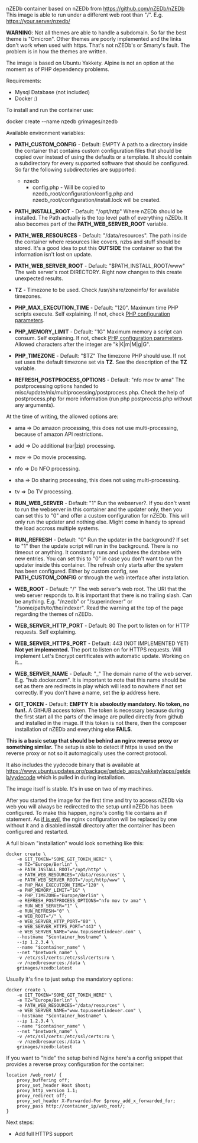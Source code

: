 nZEDb container based on nZEDb from https://github.com/nZEDb/nZEDb
This image is able to run under a different web root than "/". E.g. https://your.server/nzedb/

**WARNING**: Not all themes are able to handle a subdomain. So far the best theme is "Omicron". Other themes are poorly implemented and the links don't work when used with https. That's not nZEDb's or Smarty's fault. The problem is in how the themes are written. 

The image is based on Ubuntu Yakkety. Alpine is not an option at the moment as of PHP dependency problems.

Requirements:

- Mysql Database (not included)
- Docker :)

To install and run the container use:

docker create --name nzedb grimages/nzedb

Available environment variables:

* **PATH_CUSTOM_CONFIG** - Default: EMPTY
A path to a directory inside the container that contains custom configuration files that should be copied over instead of using the defaults or a template. It should contain a subdirectory for every supported software that should be configured. So far the following subdirectories are supported:
    * nzedb
        * config.php - Will be copied to nzedb_root/configuration/config.php and nzedb_root/configuration/install.lock will be created.


* **PATH_INSTALL_ROOT** - Default: "/opt/http"
 Where nZEDb should be installed. The Path actually is the top level path of everything nZEDb. It also becomes part of the **PATH_WEB_SERVER_ROOT** variable. 

* **PATH_WEB_RESOURCES** - Default: "/data/resources".
The path inside the container where resources like covers, nzbs and stuff should be stored. It's a good idea to put this **OUTSIDE** the container so that the information isn't lost on update. 

* **PATH_WEB_SERVER_ROOT** - Default: "$PATH_INSTALL_ROOT/www"
The web server's root DIRECTORY. Right now changes to this create unexpected results.

* **TZ** - Timezone to be used. 
Check /usr/share/zoneinfo/ for available timezones.

* **PHP_MAX_EXECUTION_TIME** - Default: "120".
Maximum time PHP scripts execute. Self explaining. If not, check [PHP configuration parameters](http://php.net/manual/en/info.configuration.php#ini.max-execution-time).

* **PHP_MEMORY_LIMIT** - Default: "1G"
Maximum memory a script can consum. Self explaining. If not, check [PHP configuration parameters](http://php.net/manual/en/ini.core.php#ini.memory-limit). Allowed characters after the integer are "k|K|m|M|g|G". 

* **PHP_TIMEZONE** - Default: "$TZ"
The timezone PHP should use. If not set uses the default timezone set via **TZ**. See the description of the **TZ** variable.

* **REFRESH_POSTPROCESS_OPTIONS** - Default: "nfo mov tv ama"
The postprocessing options handed to misc/update/nix/multiprocessing/postprocess.php. Check the help of postprocess.php for more information (run php postprocess.php without any arguments).

 At the time of writing, the allowed options are:
 * ama => Do amazon processing, this does not use multi-processing, because of amazon API restrictions.
 * add => Do additional (rar|zip) processing.
 * mov => Do movie processing.
 * nfo => Do NFO processing.
 * sha => Do sharing processing, this does not using multi-processing.
 * tv  => Do TV processing.


* **RUN_WEB_SERVER** - Default: "1"
Run the webserver?. If you don't want to run the webserver in this container and the updater only, then you can set this to "0" and offer a custom configuration for nZEDb. This will only run the updater and nothing else. Might come in handy to spread the load accross multiple systems.

* **RUN_REFRESH** - Default: "0"
Run the updater in the background? If set to "1" then the update script will run in the background. There is no timeout or anything. It constantly runs and updates the databse with new entries. You can set this to "0" in case you don't want to run the updater inside this container. The refresh only starts after the system has been configured. Either by custom config, see **PATH_CUSTOM_CONFIG** or through the web interface after installation.

* **WEB_ROOT** - Default: "/"
The web server's web root. The URI that the web server responds to. It is important that there is no trailing slash. Can be anything. E.g. "/nzedb" or "/superindexer" or "/some/path/to/the/indexer". Read the warning at the top of the page regarding the themes of nZEDb.

* **WEB_SERVER_HTTP_PORT** - Default: 80
The port to listen on for HTTP requests. Self explaining.

* **WEB_SERVER_HTTPS_PORT** - Default: 443 (NOT IMPLEMENTED YET)
**Not yet implemented.** The port to listen on for HTTPS requests. Will implement Let's Encrypt certificates with automatic update. Working on it...

* **WEB_SERVER_NAME** - Default: "_"
The domain name of the web server. E.g. "hub.docker.com". It is important to note that this name should be set as there are redirects in play which will lead to nowhere if not set correctly. If you don't have a name, set the ip address here.

* **GIT_TOKEN** - Default: **EMPTY**
**It is absoloutly mandatory. No token, no fun!.** A GitHUB access token. The token is necessary because during the first start all the parts of the image are pulled directly from github and installed in the image. If this token is not there, then the composer installation of nZEDb and everything else **FAILS**.

**This is a basic setup that should be behind an nginx reverse proxy or something similar.**
The setup is able to detect if https is used on the reverse proxy or not so it automagically uses the correct protocol.

It also includes the yydecode binary that is available at https://www.ubuntuupdates.org/package/getdeb_apps/yakkety/apps/getdeb/yydecode which is pulled in during installation.  

The image itself is stable. It's in use on two of my machines.

After you started the image for the first time and try to access nZEDb via web you will always be redirected to the setup until nZEDb has been configured. To make this happen, nginx's config file contains an if statement. As [if is evil](https://www.nginx.com/resources/wiki/start/topics/depth/ifisevil/), the nginx configuration will be replaced by one without it and a disabled install directory after the container has been configured and restarted. 

A full blown "installation" would look something like this:

    docker create \
        -e GIT_TOKEN="SOME_GIT_TOKEN_HERE" \
        -e TZ="Europe/Berlin" \
        -e PATH_INSTALL_ROOT="/opt/http" \
        -e PATH_WEB_RESOURCES="/data/resources" \
        -e PATH_WEB_SERVER_ROOT="/opt/http/www" \
        -e PHP_MAX_EXECUTION_TIME="120" \
        -e PHP_MEMORY_LIMIT="1G" \
        -e PHP_TIMEZONE="Europe/Berlin" \
        -e REFRESH_POSTPROCESS_OPTIONS="nfo mov tv ama" \
        -e RUN_WEB_SERVER="1" \
        -e RUN_REFRESH="0" \
        -e WEB_ROOT="/" \
        -e WEB_SERVER_HTTP_PORT="80" \
        -e WEB_SERVER_HTTPS_PORT="443" \
        -e WEB_SERVER_NAME="www.topusenetindexer.com" \
        --hostname "$container_hostname" \
        --ip 1.2.3.4 \
        --name "$container_name" \
        --net "$network_name" \
        -v /etc/ssl/certs:/etc/ssl/certs:ro \
        -v /nzedbresources:/data \
        grimages/nzedb:latest

Usually it's fine to just setup the mandatory options:


    docker create \
        -e GIT_TOKEN="SOME_GIT_TOKEN_HERE" \
        -e TZ="Europe/Berlin" \
        -e PATH_WEB_RESOURCES="/data/resources" \
        -e WEB_SERVER_NAME="www.topusenetindexer.com" \
        --hostname "$container_hostname" \
        --ip 1.2.3.4 \
        --name "$container_name" \
        --net "$network_name" \
        -v /etc/ssl/certs:/etc/ssl/certs:ro \
        -v /nzedbresources:/data \
        grimages/nzedb:latest


If you want to "hide" the setup behind Nginx here's a config snippet that provides a reverse proxy configuration for the container: 

    location /web_root/ {
        proxy_buffering off;
        proxy_set_header Host $host;
        proxy_http_version 1.1;
        proxy_redirect off;
        proxy_set_header X-Forwarded-For $proxy_add_x_forwarded_for;
        proxy_pass http://container_ip/web_root/;
    }

Next steps:

- Add full HTTPS support
